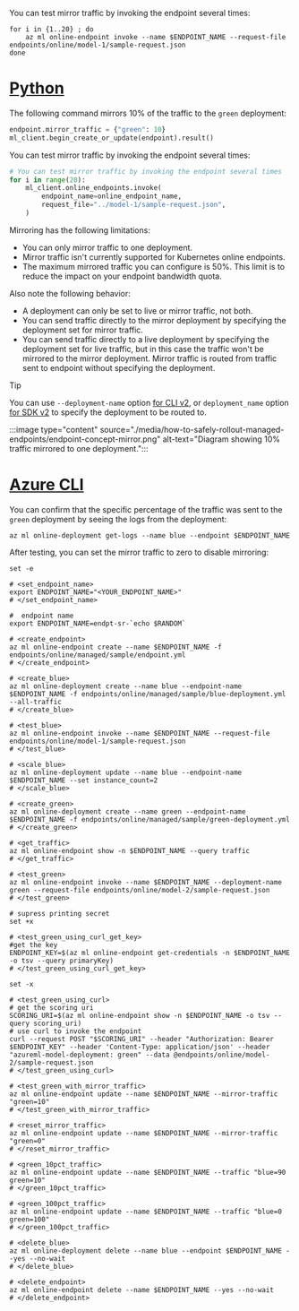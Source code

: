 
You can test mirror traffic by invoking the endpoint several times:

```azurecli
for i in {1..20} ; do
    az ml online-endpoint invoke --name $ENDPOINT_NAME --request-file endpoints/online/model-1/sample-request.json
done
```

# [Python](#tab/python)

The following command mirrors 10% of the traffic to the `green` deployment:

```python
endpoint.mirror_traffic = {"green": 10}
ml_client.begin_create_or_update(endpoint).result()
```

You can test mirror traffic by invoking the endpoint several times:
```python
# You can test mirror traffic by invoking the endpoint several times
for i in range(20):
    ml_client.online_endpoints.invoke(
        endpoint_name=online_endpoint_name,
        request_file="../model-1/sample-request.json",
    )
```


Mirroring has the following limitations:
* You can only mirror traffic to one deployment.
* Mirror traffic isn't currently supported for Kubernetes online endpoints.
* The maximum mirrored traffic you can configure is 50%. This limit is to reduce the impact on your endpoint bandwidth quota.

Also note the following behavior:
* A deployment can only be set to live or mirror traffic, not both.
* You can send traffic directly to the mirror deployment by specifying the deployment set for mirror traffic.
* You can send traffic directly to a live deployment by specifying the deployment set for live traffic, but in this case the traffic won't be mirrored to the mirror deployment. Mirror traffic is routed from traffic sent to endpoint without specifying the deployment. 

> [!TIP]
> You can use `--deployment-name` option [for CLI v2](/cli/azure/ml/online-endpoint#az-ml-online-endpoint-invoke-optional-parameters), or `deployment_name` option [for SDK v2](/python/api/azure-ai-ml/azure.ai.ml.operations.onlineendpointoperations#azure-ai-ml-operations-onlineendpointoperations-invoke) to specify the deployment to be routed to.

:::image type="content" source="./media/how-to-safely-rollout-managed-endpoints/endpoint-concept-mirror.png" alt-text="Diagram showing 10% traffic mirrored to one deployment.":::

# [Azure CLI](#tab/azure-cli)
You can confirm that the specific percentage of the traffic was sent to the `green` deployment by seeing the logs from the deployment:

```azurecli
az ml online-deployment get-logs --name blue --endpoint $ENDPOINT_NAME
```

After testing, you can set the mirror traffic to zero to disable mirroring:

```azurecli
set -e

# <set_endpoint_name>
export ENDPOINT_NAME="<YOUR_ENDPOINT_NAME>"
# </set_endpoint_name>

#  endpoint name
export ENDPOINT_NAME=endpt-sr-`echo $RANDOM`

# <create_endpoint>
az ml online-endpoint create --name $ENDPOINT_NAME -f endpoints/online/managed/sample/endpoint.yml
# </create_endpoint>

# <create_blue>
az ml online-deployment create --name blue --endpoint-name $ENDPOINT_NAME -f endpoints/online/managed/sample/blue-deployment.yml --all-traffic
# </create_blue>

# <test_blue>
az ml online-endpoint invoke --name $ENDPOINT_NAME --request-file endpoints/online/model-1/sample-request.json
# </test_blue>

# <scale_blue>
az ml online-deployment update --name blue --endpoint-name $ENDPOINT_NAME --set instance_count=2
# </scale_blue>

# <create_green>
az ml online-deployment create --name green --endpoint-name $ENDPOINT_NAME -f endpoints/online/managed/sample/green-deployment.yml
# </create_green>

# <get_traffic>
az ml online-endpoint show -n $ENDPOINT_NAME --query traffic
# </get_traffic>

# <test_green>
az ml online-endpoint invoke --name $ENDPOINT_NAME --deployment-name green --request-file endpoints/online/model-2/sample-request.json
# </test_green>

# supress printing secret
set +x

# <test_green_using_curl_get_key>
#get the key
ENDPOINT_KEY=$(az ml online-endpoint get-credentials -n $ENDPOINT_NAME -o tsv --query primaryKey)
# </test_green_using_curl_get_key>

set -x

# <test_green_using_curl>
# get the scoring uri
SCORING_URI=$(az ml online-endpoint show -n $ENDPOINT_NAME -o tsv --query scoring_uri)
# use curl to invoke the endpoint
curl --request POST "$SCORING_URI" --header "Authorization: Bearer $ENDPOINT_KEY" --header 'Content-Type: application/json' --header "azureml-model-deployment: green" --data @endpoints/online/model-2/sample-request.json
# </test_green_using_curl>

# <test_green_with_mirror_traffic>
az ml online-endpoint update --name $ENDPOINT_NAME --mirror-traffic "green=10"
# </test_green_with_mirror_traffic>

# <reset_mirror_traffic>
az ml online-endpoint update --name $ENDPOINT_NAME --mirror-traffic "green=0"
# </reset_mirror_traffic>

# <green_10pct_traffic>
az ml online-endpoint update --name $ENDPOINT_NAME --traffic "blue=90 green=10"
# </green_10pct_traffic>

# <green_100pct_traffic>
az ml online-endpoint update --name $ENDPOINT_NAME --traffic "blue=0 green=100"
# </green_100pct_traffic>

# <delete_blue>
az ml online-deployment delete --name blue --endpoint $ENDPOINT_NAME --yes --no-wait
# </delete_blue>

# <delete_endpoint>
az ml online-endpoint delete --name $ENDPOINT_NAME --yes --no-wait
# </delete_endpoint>

```
